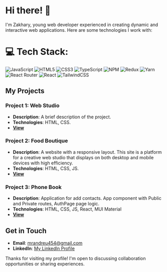 # Hi there! 👋

I'm Zakhary, young web developer experienced in creating dynamic and interactive web applications. Here are some technologies I work with:

# 💻 Tech Stack:
![JavaScript](https://img.shields.io/badge/javascript-%23323330.svg?style=for-the-badge&logo=javascript&logoColor=%23F7DF1E) ![HTML5](https://img.shields.io/badge/html5-%23E34F26.svg?style=for-the-badge&logo=html5&logoColor=white) ![CSS3](https://img.shields.io/badge/css3-%231572B6.svg?style=for-the-badge&logo=css3&logoColor=white) ![TypeScript](https://img.shields.io/badge/typescript-%23007ACC.svg?style=for-the-badge&logo=typescript&logoColor=white) ![NPM](https://img.shields.io/badge/NPM-%23CB3837.svg?style=for-the-badge&logo=npm&logoColor=white) ![Redux](https://img.shields.io/badge/redux-%23593d88.svg?style=for-the-badge&logo=redux&logoColor=white) ![Yarn](https://img.shields.io/badge/yarn-%232C8EBB.svg?style=for-the-badge&logo=yarn&logoColor=white) ![React Router](https://img.shields.io/badge/React_Router-CA4245?style=for-the-badge&logo=react-router&logoColor=white)  ![React](https://img.shields.io/badge/react-%2320232a.svg?style=for-the-badge&logo=react&logoColor=%2361DAFB) ![TailwindCSS](https://img.shields.io/badge/tailwindcss-%2338B2AC.svg?style=for-the-badge&logo=tailwind-css&logoColor=white) 


## My Projects

### Project 1: Web Studio
- **Description**: A brief description of the project.
- **Technologies**: HTML, CSS.
- **[View](https://deathfluffy.github.io/goit-markup-hw-06/)**

### Project 2: Food Boutique
- **Description**: A website with a responsive layout. This site is a platform for a creative web studio that displays on both desktop and mobile devices with high efficiency.
- **Technologies**: HTML, CSS, JS.
- **[View](https://troshuk.github.io/organic-food-boutique-store/)**

### Project 3: Phone Book
- **Description**: Application for add contacts. App component with Public and Private routes, AuthPage page logic.
- **Technologies**: HTML, CSS, JS, React, MUI Material
- **[View](https://deathfluffy.github.io/goit-react-hw-08-phonebook/)**

## Get in Touch

- **Email**: mrandreu454@gmail.com
- **LinkedIn**: [My LinkedIn Profile](https://www.linkedin.com/in/kryvoruchko-zakhary)

Thanks for visiting my profile! I'm open to discussing collaboration opportunities or sharing experiences.
